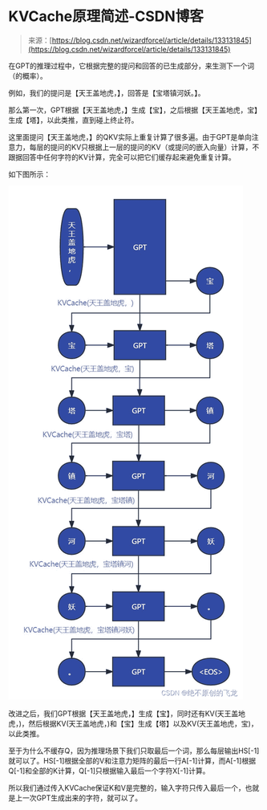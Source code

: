 <!--yml
category: 未分类
date: 2023-10-10 23:17:35
-->

# KVCache原理简述-CSDN博客

> 来源：[https://blog.csdn.net/wizardforcel/article/details/133131845](https://blog.csdn.net/wizardforcel/article/details/133131845)

在GPT的推理过程中，它根据完整的提问和回答的已生成部分，来生测下一个词（的概率）。

例如，我们的提问是【天王盖地虎，】，回答是【宝塔镇河妖。】。

那么第一次，GPT根据【天王盖地虎，】生成【宝】，之后根据【天王盖地虎，宝】生成【塔】，以此类推，直到碰上终止符。

这里面提问【天王盖地虎，】的QKV实际上重复计算了很多遍。由于GPT是单向注意力，每层的提问的KV只根据上一层的提问的KV（或提问的嵌入向量）计算，不跟据回答中任何字符的KV计算，完全可以把它们缓存起来避免重复计算。

如下图所示：

![在这里插入图片描述](img/c0177c469a1663740145ebaa22c5b185.png)

改进之后，我们GPT根据【天王盖地虎，】生成【宝】，同时还有KV(天王盖地虎，)，然后根据KV(天王盖地虎，)和【宝】生成【塔】以及KV(天王盖地虎，宝)，以此类推。

至于为什么不缓存Q，因为推理场景下我们只取最后一个词，那么每层输出HS[-1]就可以了。HS[-1]根据全部的V和注意力矩阵的最后一行A[-1]计算，而A[-1]根据Q[-1]和全部的K计算，Q[-1]只根据输入最后一个字符X[-1]计算。

所以我们通过传入KVCache保证K和V是完整的，输入字符只传入最后一个，也就是上一次GPT生成出来的字符，就可以了。